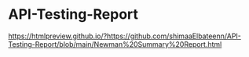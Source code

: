 # API-Testing-Report

https://htmlpreview.github.io/?https://github.com/shimaaElbateenn/API-Testing-Report/blob/main/Newman%20Summary%20Report.html
